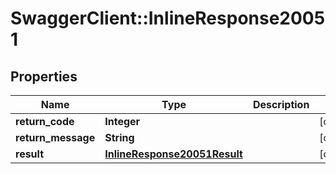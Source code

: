 # SwaggerClient::InlineResponse20051

## Properties
Name | Type | Description | Notes
------------ | ------------- | ------------- | -------------
**return_code** | **Integer** |  | [optional] 
**return_message** | **String** |  | [optional] 
**result** | [**InlineResponse20051Result**](InlineResponse20051Result.md) |  | [optional] 


